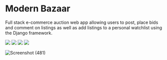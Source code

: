<h1> Modern Bazaar </h1>

Full stack e-commerce auction web app allowing users to post, place bids and comment on listings as well as add listings to a personal watchlist using the Django framework.

<img src="https://img.shields.io/badge/-Python-blue" />  <img src="https://img.shields.io/badge/-Django-green" /> <img src="https://img.shields.io/badge/-PostgreSQL-lightgrey" /> 
<img src="https://img.shields.io/badge/-HTML5-orange" /> 

![Screenshot (481)](https://user-images.githubusercontent.com/68967290/147423381-4760bfd6-70e3-475d-9cf4-468952339395.png)
